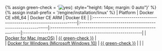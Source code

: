 {% assign green-check = '![yes](/docs-korean-docker/engine/installation/images/green-check.svg){: style="height: 14px; margin: 0 auto"}' %}
{% assign install-prefix = '/engine/installation/linux' %}
| Platform                                                              | Docker CE x86_64                                             | Docker CE ARM                                                 | Docker EE                                                    |
|:----------------------------------------------------------------------|:-------------------------------------------------------------|:--------------------------------------------------------------|:-------------------------------------------------------------|
| [Docker for Mac (macOS)](/docker-for-mac/install.md)                                             | [{{ green-check }}](/docker-for-mac/install.md)                        |                                                               
| [Docker for Windows (Microsoft Windows 10)](/docker-for-windows/install.md)                          | [{{ green-check }}](/docker-for-windows/install.md)                    |                                                               |                                                              |
